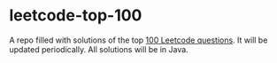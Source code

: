 # leetcode-top-100

A repo filled with solutions of the top [100 Leetcode questions](https://leetcode.com/problemset/top-100-liked-questions/). It will be updated periodically. All solutions will be in Java.

